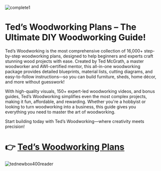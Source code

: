![complete1](https://github.com/user-attachments/assets/94f82404-db85-4a15-b7e5-a813358319b5)


# Ted’s Woodworking Plans – The Ultimate DIY Woodworking Guide!

Ted’s Woodworking is the most comprehensive collection of 16,000+ step-by-step woodworking plans, designed to help beginners and experts craft stunning wood projects with ease. Created by Ted McGrath, a master woodworker and AWI-certified mentor, this all-in-one woodworking package provides detailed blueprints, material lists, cutting diagrams, and easy-to-follow instructions—so you can build furniture, sheds, home décor, and more without guesswork!


With high-quality visuals, 150+ expert-led woodworking videos, and bonus guides, Ted’s Woodworking simplifies even the most complex projects, making it fun, affordable, and rewarding. Whether you're a hobbyist or looking to turn woodworking into a business, this guide gives you everything you need to master the art of woodworking.


Start building today with Ted’s Woodworking—where creativity meets precision!

# 👉 [Ted’s Woodworking Plans](https://teds-woodworking-rockler.github.io/official-website/)

![tednewbox400reader](https://github.com/user-attachments/assets/bc4c36ea-5fb9-403d-9657-5771e8cd3fb1)

